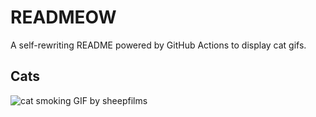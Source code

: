 # READMEOW

A self-rewriting README powered by GitHub Actions to display cat gifs.

## Cats

![cat smoking GIF by sheepfilms](https://media4.giphy.com/media/l0ExdMHUDKteztyfe/200.gif?cid=9acd02daujeoeodp3hwz0jqjwma792e9tlaqwvt6pou1k1u6&ep=v1_gifs_search&rid=200.gif&ct=g)
